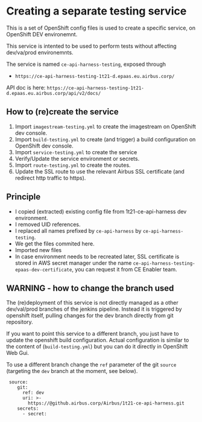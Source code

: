# Creating a separate testing service

This is a set of OpenShift config files is used to create a specific service, on OpenShift DEV environemnt.

This service is intented to be used to perform tests without affecting dev/va/prod environemnts.

The service is named `ce-api-harness-testing`, exposed through  
- `https://ce-api-harness-testing-1t21-d.epaas.eu.airbus.corp/`

API doc is here: `https://ce-api-harness-testing-1t21-d.epaas.eu.airbus.corp/api/v2/docs/`


## How to (re)create the service

1. Import `imagestream-testing.yml` to create the imagestream on OpenShift dev console.
2. Import `build-testing.yml` to create (and trigger) a build configuration on OpenShift dev console.
3. Import `service-testing.yml` to create the service
4. Verify/Update the service environment or secrets.
5. Import `route-testing.yml` to create the routes.
6. Update the SSL route to use the relevant Airbus SSL certificate (and redirect http traffic to https).

## Principle 

- I copied (extracted) existing config file from 1t21-ce-api-harness dev environment.
- I removed UID references.
- I replaced all names prefixed by `ce-api-harness` by `ce-api-harness-testing`.
- We get the files commited here.
- Imported new files
- In case environment needs to be recreated later, SSL certificate is stored in AWS secret manager under the name `ce-api-harness-testing-epaas-dev-certificate`, you can request it from CE Enabler team.

## WARNING - how to change the branch used

The  (re)deployment of this service is not directly managed as a other dev/val/prod branches of the jenkins pipeline. Instead it is triggered by openshift itself, pulling changes for the dev branch directly from git repository.

If you want to point this service to a different branch, you just have to update the openshift  build configuration.
Actual configuration is similar to the content of (`build-testing.yml`) but you can do it directly in OpenShift Web Gui.

To use a different branch change the `ref` parameter of the git `source`  (targeting the `dev` branch at the moment, see below).

```
 source:
    git:
      ref: dev
      uri: >-
        https://@github.airbus.corp/Airbus/1t21-ce-api-harness.git
    secrets:
      - secret:
```
